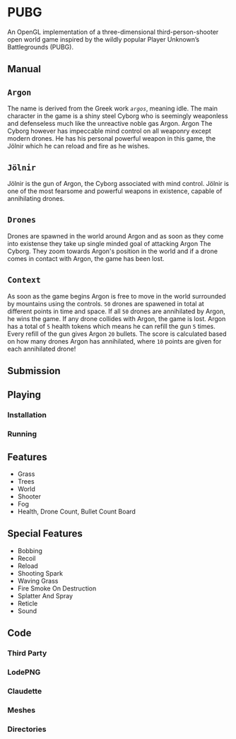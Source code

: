 # PUBG 

An OpenGL implementation of a three-dimensional third-person-shooter open world game inspired by the wildly popular Player Unknown’s Battlegrounds (PUBG). 

## Manual

## **`Argon`**

The name is derived from the Greek work *`argos`*, meaning idle. The main character in the game is a shiny steel Cyborg who is seemingly weaponless and defenseless much like the unreactive noble gas Argon. Argon The Cyborg however has impeccable mind control on all weaponry except modern drones. He has his personal powerful weapon in this game, the Jölnir which he can reload and fire as he wishes.

## **`Jölnir`**
Jölnir is the gun of Argon, the Cyborg associated with mind control. Jölnir is one of the most fearsome and powerful weapons in existence, capable of annihilating drones.

## **`Drones`**
Drones are spawned in the world around Argon and as soon as they come into existense they take up single minded goal of attacking Argon The Cyborg. They zoom towards Argon's position in the world and if a drone comes in contact with Argon, the game has been lost.

## **`Context`**
As soon as the game begins Argon is free to move in the world surrounded by mountains using the controls. `50` drones are spawened in total at different points in time and space. If all `50` drones are annihilated by Argon, he wins the game. If any drone collides with Argon, the game is lost. Argon has a total of `5` health tokens which means he can refill the gun `5` times. Every refill of the gun gives Argon `20` bullets. The score is calculated based on how many drones Argon has annihilated, where `10` points are given for each annihilated drone!

## Submission

## Playing  
### Installation
### Running 

## Features 
- Grass
- Trees
- World
- Shooter
- Fog
- Health, Drone Count, Bullet Count Board

## Special Features 

- Bobbing
- Recoil
- Reload
- Shooting Spark
- Waving Grass
- Fire Smoke On Destruction
- Splatter And Spray
- Reticle
- Sound

## Code

### Third Party
### LodePNG
### Claudette
### Meshes
### Directories 